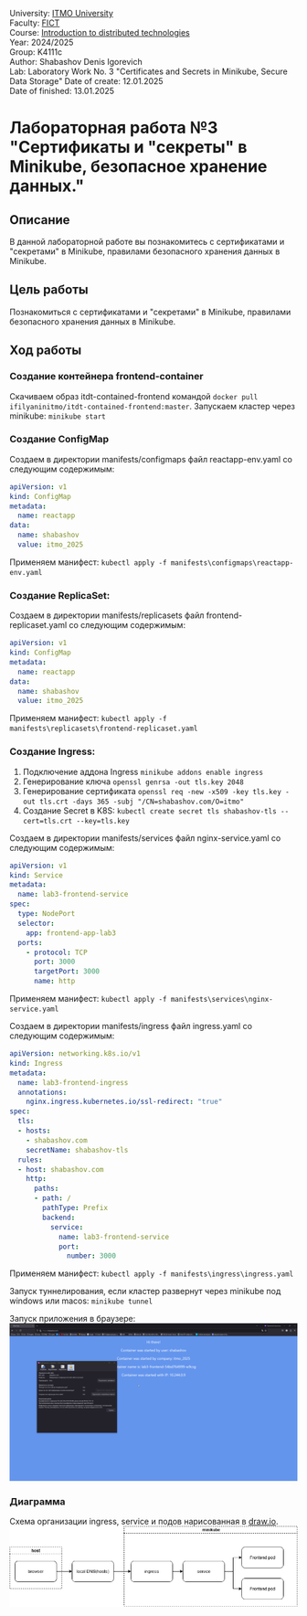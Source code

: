 University: [ITMO University](https://itmo.ru/ru/)   
Faculty: [FICT](https://fict.itmo.ru)   
Course: [Introduction to distributed technologies](https://github.com/itmo-ict-faculty/introduction-to-distributed-technologies)   
Year: 2024/2025   
Group: K4111с   
Author: Shabashov Denis Igorevich   
Lab: Laboratory Work No. 3 "Certificates and Secrets in Minikube, Secure Data Storage"
Date of create: 12.01.2025  
Date of finished: 13.01.2025


# Лабораторная работа №3 "Сертификаты и "секреты" в Minikube, безопасное хранение данных."

## Описание
В данной лабораторной работе вы познакомитесь с сертификатами и "секретами" в Minikube, правилами безопасного хранения данных в Minikube.

## Цель работы
Познакомиться с сертификатами и "секретами" в Minikube, правилами безопасного хранения данных в Minikube. 

## Ход работы
### Создание контейнера frontend-container
Скачиваем образ itdt-contained-frontend командой `docker pull ifilyaninitmo/itdt-contained-frontend:master`.
Запускаем кластер через minikube: `minikube start`

### Создание ConfigMap

Создаем в директории manifests/configmaps файл reactapp-env.yaml со следующим содержимым:
```yaml
apiVersion: v1
kind: ConfigMap
metadata:
  name: reactapp
data:
  name: shabashov
  value: itmo_2025
```

Применяем манифест: `kubectl apply -f manifests\configmaps\reactapp-env.yaml`

### Создание ReplicaSet:

Создаем в директории manifests/replicasets файл frontend-replicaset.yaml со следующим содержимым:
```yaml
apiVersion: v1
kind: ConfigMap
metadata:
  name: reactapp
data:
  name: shabashov
  value: itmo_2025
```

Применяем манифест: `kubectl apply -f manifests\replicasets\frontend-replicaset.yaml`

### Создание Ingress:

1. Подключение аддона Ingress `minikube addons enable ingress`
2. Генерирование ключа `openssl genrsa -out tls.key 2048`
3. Генерирование сертификата `openssl req -new -x509 -key tls.key -out tls.crt -days 365 -subj "/CN=shabashov.com/O=itmo"`
4. Создание Secret в K8S: `kubectl create secret tls shabashov-tls --cert=tls.crt --key=tls.key`

Создаем в директории manifests/services файл nginx-service.yaml со следующим содержимым:
```yaml
apiVersion: v1
kind: Service
metadata:
  name: lab3-frontend-service
spec:
  type: NodePort
  selector:
    app: frontend-app-lab3
  ports:
    - protocol: TCP
      port: 3000
      targetPort: 3000
      name: http
```

Применяем манифест: `kubectl apply -f manifests\services\nginx-service.yaml`

Создаем в директории manifests/ingress файл ingress.yaml со следующим содержимым:
```yaml
apiVersion: networking.k8s.io/v1
kind: Ingress
metadata:
  name: lab3-frontend-ingress
  annotations:
    nginx.ingress.kubernetes.io/ssl-redirect: "true"
spec:
  tls:
  - hosts:
    - shabashov.com
    secretName: shabashov-tls
  rules:
  - host: shabashov.com
    http:
      paths:
      - path: /
        pathType: Prefix
        backend:
          service:
            name: lab3-frontend-service
            port:
              number: 3000
```

Применяем манифест: `kubectl apply -f manifests\ingress\ingress.yaml`

Запуск туннелирования, если кластер развернут через minikube под windows или macos: `minikube tunnel`

Запуск приложения в браузере:
![Скрин](https://github.com/countenum404/2024_2025-introduction_to_distributed_technologies-k4111c-shabashov_d_i/blob/main/img/lab3/firefox.png 'Скрин')

### Диаграмма
Схема организации ingress, service и подов нарисованная в [draw.io](https://app.diagrams.net/).
![Диаграмма](https://github.com/countenum404/2024_2025-introduction_to_distributed_technologies-k4111c-shabashov_d_i/blob/main/img/lab3/lab3.drawio.png 'Диаграмма')
